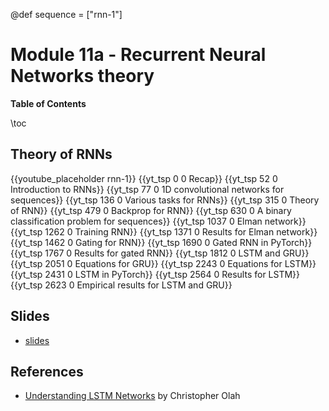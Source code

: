 @def sequence = ["rnn-1"]

# Module 11a - Recurrent Neural Networks theory

**Table of Contents**

\toc


## Theory of RNNs

{{youtube_placeholder rnn-1}}
{{yt_tsp 0 0 Recap}}
{{yt_tsp 52 0 Introduction to RNNs}}
{{yt_tsp 77 0 1D convolutional networks for sequences}}
{{yt_tsp 136 0 Various tasks for RNNs}}
{{yt_tsp 315 0 Theory of RNN}}
{{yt_tsp 479 0 Backprop for RNN}}
{{yt_tsp 630 0 A binary classification problem for sequences}}
{{yt_tsp 1037 0 Elman network}}
{{yt_tsp 1262 0 Training RNN}}
{{yt_tsp 1371 0 Results for Elman network}}
{{yt_tsp 1462 0 Gating for RNN}}
{{yt_tsp 1690 0 Gated RNN in PyTorch}}
{{yt_tsp 1767 0 Results for gated RNN}}
{{yt_tsp 1812 0 LSTM and GRU}}
{{yt_tsp 2051 0 Equations for GRU}}
{{yt_tsp 2243 0 Equations for LSTM}}
{{yt_tsp 2431 0 LSTM in PyTorch}}
{{yt_tsp 2564 0 Results for LSTM}}
{{yt_tsp 2623 0 Empirical results for LSTM and GRU}}

## Slides

- [slides](https://dataflowr.github.io/slides/module11.html)

## References

- [Understanding LSTM Networks](http://colah.github.io/posts/2015-08-Understanding-LSTMs/) by Christopher Olah

